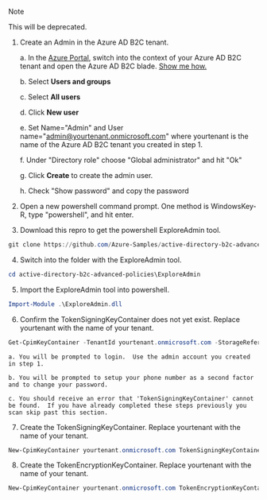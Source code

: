 > [!NOTE]
> This will be deprecated.

1. Create an Admin in the Azure AD B2C tenant.

    a. In the [Azure Portal](https://portal.azure.com), switch into the context of your Azure AD B2C tenant and open the Azure AD B2C blade. [Show me how.](active-directory-b2c-app-registration.md#navigate-to-the-b2c-features-blade)
    
    b. Select **Users and groups**
    
    c. Select **All users**
    
    d. Click **New user**
    
    e. Set Name="Admin" and User name="admin@yourtenant.onmicrosoft.com" where yourtenant is the name of the Azure AD B2C tenant you created in step 1.
    
    f. Under "Directory role" choose "Global administrator" and hit "Ok"
    
    g. Click **Create** to create the admin user.
    
    h. Check "Show password" and copy the password

2. Open a new powershell command prompt.  One method is WindowsKey-R, type "powershell", and hit enter.

3. Download this repro to get the powershell ExploreAdmin tool.
```powershell
git clone https://github.com/Azure-Samples/active-directory-b2c-advanced-policies
```

4. Switch into the folder with the ExploreAdmin tool.
```powershell
cd active-directory-b2c-advanced-policies\ExploreAdmin
```

5. Import the ExploreAdmin tool into powershell.
```powershell
Import-Module .\ExploreAdmin.dll
```

6. Confirm the TokenSigningKeyContainer does not yet exist.  Replace yourtenant with the name of your tenant.
```powershell
Get-CpimKeyContainer -TenantId yourtenant.onmicrosoft.com -StorageReferenceId TokenSigningKeyContainer -ForceAuthenticationPrompt
```

    a. You will be prompted to login.  Use the admin account you created in step 1.

    b. You will be prompted to setup your phone number as a second factor and to change your password.

    c. You should receive an error that 'TokenSigningKeyContainer' cannot be found.  If you have already completed these steps previously you scan skip past this section. 

7. Create the TokenSigningKeyContainer.  Replace yourtenant with the name of your tenant.
```powershell
New-CpimKeyContainer yourtenant.onmicrosoft.com TokenSigningKeyContainer TokenSigningKeyContainer rsa 2048 0 0
```

8. Create the TokenEncryptionKeyContainer.  Replace yourtenant with the name of your tenant.
```powershell
New-CpimKeyContainer yourtenant.onmicrosoft.com TokenEncryptionKeyContainer TokenEncryptionKeyContainer rsa 2048 0 0
```
